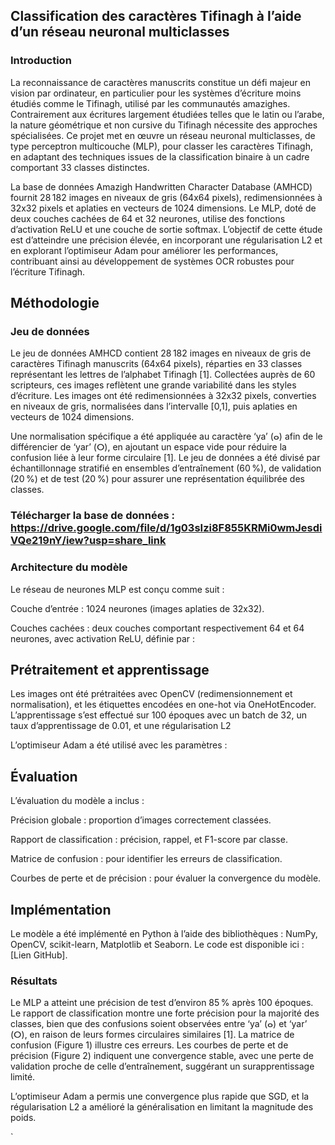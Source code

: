 
## Classification des caractères Tifinagh à l’aide d’un réseau neuronal multiclasses
### Introduction
La reconnaissance de caractères manuscrits constitue un défi majeur en vision par ordinateur, en particulier pour les systèmes d’écriture moins étudiés comme le Tifinagh, utilisé par les communautés amazighes. Contrairement aux écritures largement étudiées telles que le latin ou l’arabe, la nature géométrique et non cursive du Tifinagh nécessite des approches spécialisées. Ce projet met en œuvre un réseau neuronal multiclasses, de type perceptron multicouche (MLP), pour classer les caractères Tifinagh, en adaptant des techniques issues de la classification binaire à un cadre comportant 33 classes distinctes.

La base de données Amazigh Handwritten Character Database (AMHCD) fournit 28 182 images en niveaux de gris (64x64 pixels), redimensionnées à 32x32 pixels et aplaties en vecteurs de 1024 dimensions. Le MLP, doté de deux couches cachées de 64 et 32 neurones, utilise des fonctions d’activation ReLU et une couche de sortie softmax. L’objectif de cette étude est d’atteindre une précision élevée, en incorporant une régularisation L2 et en explorant l’optimiseur Adam pour améliorer les performances, contribuant ainsi au développement de systèmes OCR robustes pour l’écriture Tifinagh.

## Méthodologie
### Jeu de données
Le jeu de données AMHCD contient 28 182 images en niveaux de gris de caractères Tifinagh manuscrits (64x64 pixels), réparties en 33 classes représentant les lettres de l’alphabet Tifinagh [1]. Collectées auprès de 60 scripteurs, ces images reflètent une grande variabilité dans les styles d’écriture. Les images ont été redimensionnées à 32x32 pixels, converties en niveaux de gris, normalisées dans l’intervalle [0,1], puis aplaties en vecteurs de 1024 dimensions.

Une normalisation spécifique a été appliquée au caractère ‘ya’ (ⴰ) afin de le différencier de ‘yar’ (ⵔ), en ajoutant un espace vide pour réduire la confusion liée à leur forme circulaire [1]. Le jeu de données a été divisé par échantillonnage stratifié en ensembles d’entraînement (60 %), de validation (20 %) et de test (20 %) pour assurer une représentation équilibrée des classes.
### Télécharger la base de données : https://drive.google.com/file/d/1g03sIzi8F855KRMi0wmJesdiVQe219nY/iew?usp=share_link
### Architecture du modèle
Le réseau de neurones MLP est conçu comme suit :

Couche d’entrée : 1024 neurones (images aplaties de 32x32).

Couches cachées : deux couches comportant respectivement 64 et 64 neurones, avec activation ReLU, définie par :


## Prétraitement et apprentissage
Les images ont été prétraitées avec OpenCV (redimensionnement et normalisation), et les étiquettes encodées en one-hot via OneHotEncoder. L’apprentissage s’est effectué sur 100 époques avec un batch de 32, un taux d’apprentissage de 0.01, et une régularisation L2 

L’optimiseur Adam a été utilisé avec les paramètres :
 
## Évaluation
L’évaluation du modèle a inclus :

Précision globale : proportion d’images correctement classées.

Rapport de classification : précision, rappel, et F1-score par classe.

Matrice de confusion : pour identifier les erreurs de classification.

Courbes de perte et de précision : pour évaluer la convergence du modèle.

## Implémentation
Le modèle a été implémenté en Python à l’aide des bibliothèques : NumPy, OpenCV, scikit-learn, Matplotlib et Seaborn.
Le code est disponible ici : [Lien  GitHub].

### Résultats
Le MLP a atteint une précision de test d’environ 85 % après 100 époques. Le rapport de classification montre une forte précision pour la majorité des classes, bien que des confusions soient observées entre ‘ya’ (ⴰ) et ‘yar’ (ⵔ), en raison de leurs formes circulaires similaires [1]. La matrice de confusion (Figure 1) illustre ces erreurs. Les courbes de perte et de précision (Figure 2) indiquent une convergence stable, avec une perte de validation proche de celle d’entraînement, suggérant un surapprentissage limité.

L’optimiseur Adam a permis une convergence plus rapide que SGD, et la régularisation L2 a amélioré la généralisation en limitant la magnitude des poids.



`   


